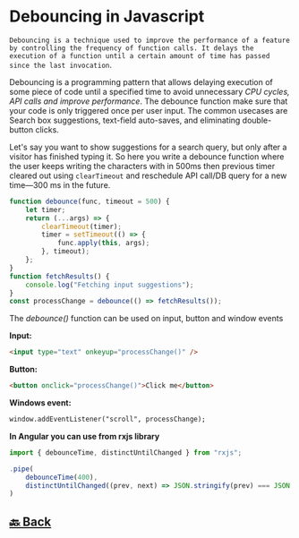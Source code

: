 <h1>Debouncing in Javascript</h2>

`Debouncing is a technique used to improve the performance of a feature by controlling the frequency of function calls. It delays the execution of a function until a certain amount of time has passed since the last invocation`.

Debouncing is a programming pattern that allows delaying execution of some piece of code until a specified time to avoid unnecessary _CPU cycles, API calls and improve performance_. The debounce function make sure that your code is only triggered once per user input. The common usecases are Search box suggestions, text-field auto-saves, and eliminating double-button clicks.

Let's say you want to show suggestions for a search query, but only after a visitor has finished typing it. So here you write a debounce function where the user keeps writing the characters with in 500ms then previous timer cleared out using `clearTimeout` and reschedule API call/DB query for a new time—300 ms in the future.

```javascript
function debounce(func, timeout = 500) {
    let timer;
    return (...args) => {
        clearTimeout(timer);
        timer = setTimeout(() => {
            func.apply(this, args);
        }, timeout);
    };
}
function fetchResults() {
    console.log("Fetching input suggestions");
}
const processChange = debounce(() => fetchResults());
```

The _debounce()_ function can be used on input, button and window events

**Input:**

```html
<input type="text" onkeyup="processChange()" />
```

**Button:**

```html
<button onclick="processChange()">Click me</button>
```

**Windows event:**

```html
window.addEventListener("scroll", processChange);
```

**In Angular you can use from rxjs library**
```typescript
import { debounceTime, distinctUntilChanged } from "rxjs";

.pipe(
    debounceTime(400),
    distinctUntilChanged((prev, next) => JSON.stringify(prev) === JSON.stringify(next))
)
```

<h2><a href="https://github.com/sanjay9616/JavaScript/blob/master/JavaScript-Tutorial/README.md"> 🔙 Back</a></h2>